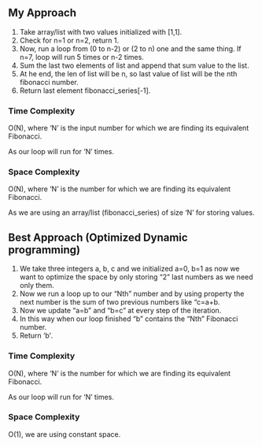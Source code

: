 ## My Approach

1. Take array/list with two values initialized with [1,1].
2. Check for n=1 or n=2, return 1.
3. Now, run a loop from (0 to n-2) or (2 to n) one and the same thing. If n=7, loop will run 5 times or n-2 times.
4. Sum the last two elements of list and append that sum value to the list.
5. At he end, the len of list will be n, so last value of list will be the nth fibonacci number.
6. Return last element fibonacci_series[-1].
   
### Time Complexity
O(N), where ‘N’ is the input number for which we are finding its equivalent Fibonacci.

As our loop will run for ‘N’ times.

### Space Complexity
O(N),  where ‘N’ is the number for which we are finding its equivalent Fibonacci.

As we are using an array/list (fibonacci_series) of size ‘N’ for storing values.

## Best Approach (Optimized Dynamic programming)

1. We take three integers a, b, c and we initialized a=0, b=1 as now we want to optimize the space by only storing “2” last numbers as we need only them.
2. Now we run a loop up to our “Nth” number and by using property the next number is the sum of two previous numbers like “c=a+b.
3. Now we update “a=b” and “b=c” at every step of the iteration.
4. In this way when our loop finished “b” contains the “Nth” Fibonacci number.
5. Return ‘b'.
   
### Time Complexity
O(N), where ‘N’ is the number for which we are finding its equivalent Fibonacci.

 

As our loop will run for ‘N’ times.

### Space Complexity
O(1),  we are using constant space.